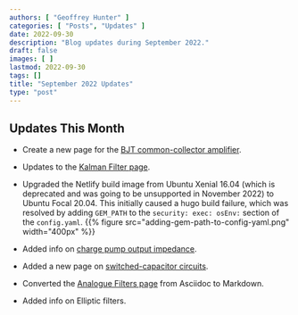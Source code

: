 ```yaml
---
authors: [ "Geoffrey Hunter" ]
categories: [ "Posts", "Updates" ]
date: 2022-09-30
description: "Blog updates during September 2022."
draft: false
images: [ ]
lastmod: 2022-09-30
tags: []
title: "September 2022 Updates"
type: "post"
---
```


## Updates This Month

* Create a new page for the [BJT common-collector amplifier](/electronics/circuit-design/bjt-common-collector-amplifier/).

* Updates to the [Kalman Filter page](/programming/signal-processing/digital-filters/kalman-filter/).

* Upgraded the Netlify build image from Ubuntu Xenial 16.04 (which is deprecated and was going to be unsupported in November 2022) to Ubuntu Focal 20.04. This initially caused a hugo build failure, which was resolved by adding `GEM_PATH` to the `security: exec: osEnv:` section of the `config.yaml`.
    {{% figure src="adding-gem-path-to-config-yaml.png" width="400px" %}}

* Added info on [charge pump output impedance](/electronics/components/power-regulators/charge-pumps/).

* Added a new page on [switched-capacitor circuits](/electronics/circuit-design/switched-capacitor-circuits/).

* Converted the [Analogue Filters page](/electronics/circuit-design/analogue-filters/) from Asciidoc to Markdown.

* Added info on Elliptic filters.
